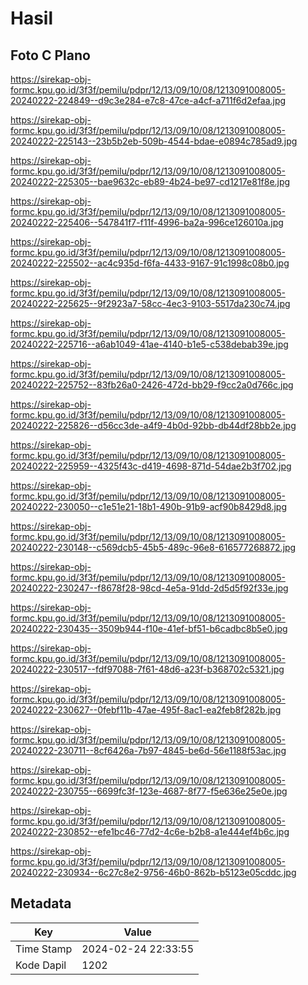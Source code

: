 # Hasil

## Foto C Plano

https://sirekap-obj-formc.kpu.go.id/3f3f/pemilu/pdpr/12/13/09/10/08/1213091008005-20240222-224849--d9c3e284-e7c8-47ce-a4cf-a711f6d2efaa.jpg

https://sirekap-obj-formc.kpu.go.id/3f3f/pemilu/pdpr/12/13/09/10/08/1213091008005-20240222-225143--23b5b2eb-509b-4544-bdae-e0894c785ad9.jpg

https://sirekap-obj-formc.kpu.go.id/3f3f/pemilu/pdpr/12/13/09/10/08/1213091008005-20240222-225305--bae9632c-eb89-4b24-be97-cd1217e81f8e.jpg

https://sirekap-obj-formc.kpu.go.id/3f3f/pemilu/pdpr/12/13/09/10/08/1213091008005-20240222-225406--547841f7-f11f-4996-ba2a-996ce126010a.jpg

https://sirekap-obj-formc.kpu.go.id/3f3f/pemilu/pdpr/12/13/09/10/08/1213091008005-20240222-225502--ac4c935d-f6fa-4433-9167-91c1998c08b0.jpg

https://sirekap-obj-formc.kpu.go.id/3f3f/pemilu/pdpr/12/13/09/10/08/1213091008005-20240222-225625--9f2923a7-58cc-4ec3-9103-5517da230c74.jpg

https://sirekap-obj-formc.kpu.go.id/3f3f/pemilu/pdpr/12/13/09/10/08/1213091008005-20240222-225716--a6ab1049-41ae-4140-b1e5-c538debab39e.jpg

https://sirekap-obj-formc.kpu.go.id/3f3f/pemilu/pdpr/12/13/09/10/08/1213091008005-20240222-225752--83fb26a0-2426-472d-bb29-f9cc2a0d766c.jpg

https://sirekap-obj-formc.kpu.go.id/3f3f/pemilu/pdpr/12/13/09/10/08/1213091008005-20240222-225826--d56cc3de-a4f9-4b0d-92bb-db44df28bb2e.jpg

https://sirekap-obj-formc.kpu.go.id/3f3f/pemilu/pdpr/12/13/09/10/08/1213091008005-20240222-225959--4325f43c-d419-4698-871d-54dae2b3f702.jpg

https://sirekap-obj-formc.kpu.go.id/3f3f/pemilu/pdpr/12/13/09/10/08/1213091008005-20240222-230050--c1e51e21-18b1-490b-91b9-acf90b8429d8.jpg

https://sirekap-obj-formc.kpu.go.id/3f3f/pemilu/pdpr/12/13/09/10/08/1213091008005-20240222-230148--c569dcb5-45b5-489c-96e8-616577268872.jpg

https://sirekap-obj-formc.kpu.go.id/3f3f/pemilu/pdpr/12/13/09/10/08/1213091008005-20240222-230247--f8678f28-98cd-4e5a-91dd-2d5d5f92f33e.jpg

https://sirekap-obj-formc.kpu.go.id/3f3f/pemilu/pdpr/12/13/09/10/08/1213091008005-20240222-230435--3509b944-f10e-41ef-bf51-b6cadbc8b5e0.jpg

https://sirekap-obj-formc.kpu.go.id/3f3f/pemilu/pdpr/12/13/09/10/08/1213091008005-20240222-230517--fdf97088-7f61-48d6-a23f-b368702c5321.jpg

https://sirekap-obj-formc.kpu.go.id/3f3f/pemilu/pdpr/12/13/09/10/08/1213091008005-20240222-230627--0febf11b-47ae-495f-8ac1-ea2feb8f282b.jpg

https://sirekap-obj-formc.kpu.go.id/3f3f/pemilu/pdpr/12/13/09/10/08/1213091008005-20240222-230711--8cf6426a-7b97-4845-be6d-56e1188f53ac.jpg

https://sirekap-obj-formc.kpu.go.id/3f3f/pemilu/pdpr/12/13/09/10/08/1213091008005-20240222-230755--6699fc3f-123e-4687-8f77-f5e636e25e0e.jpg

https://sirekap-obj-formc.kpu.go.id/3f3f/pemilu/pdpr/12/13/09/10/08/1213091008005-20240222-230852--efe1bc46-77d2-4c6e-b2b8-a1e444ef4b6c.jpg

https://sirekap-obj-formc.kpu.go.id/3f3f/pemilu/pdpr/12/13/09/10/08/1213091008005-20240222-230934--6c27c8e2-9756-46b0-862b-b5123e05cddc.jpg


## Metadata

| Key        | Value               |
| ---------- | ------------------- |
| Time Stamp | 2024-02-24 22:33:55 |
| Kode Dapil | 1202                |



